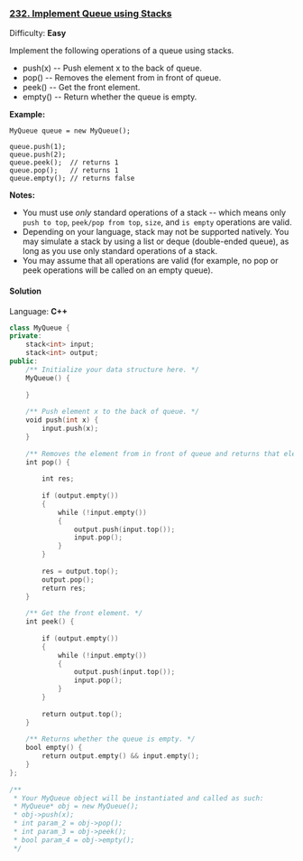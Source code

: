 ### [232\. Implement Queue using Stacks](https://leetcode.com/problems/implement-queue-using-stacks/)

Difficulty: **Easy**


Implement the following operations of a queue using stacks.

*   push(x) -- Push element x to the back of queue.
*   pop() -- Removes the element from in front of queue.
*   peek() -- Get the front element.
*   empty() -- Return whether the queue is empty.

**Example:**

```
MyQueue queue = new MyQueue();

queue.push(1);
queue.push(2);
queue.peek();  // returns 1
queue.pop();   // returns 1
queue.empty(); // returns false
```

**Notes:**

*   You must use _only_ standard operations of a stack -- which means only `push to top`, `peek/pop from top`, `size`, and `is empty` operations are valid.
*   Depending on your language, stack may not be supported natively. You may simulate a stack by using a list or deque (double-ended queue), as long as you use only standard operations of a stack.
*   You may assume that all operations are valid (for example, no pop or peek operations will be called on an empty queue).


#### Solution

Language: **C++**

```c++
class MyQueue {
private:
    stack<int> input;
    stack<int> output;
public:
    /** Initialize your data structure here. */
    MyQueue() {
        
    }
    
    /** Push element x to the back of queue. */
    void push(int x) {
        input.push(x);
    }
    
    /** Removes the element from in front of queue and returns that element. */
    int pop() {
        
        int res;
        
        if (output.empty())
        {
            while (!input.empty())
            {
                output.push(input.top());
                input.pop();
            }
        }
​
        res = output.top();
        output.pop();
        return res;
    }
    
    /** Get the front element. */
    int peek() {
        
        if (output.empty())
        {
            while (!input.empty())
            {
                output.push(input.top());
                input.pop();
            }
        }
        
        return output.top();
    }
    
    /** Returns whether the queue is empty. */
    bool empty() {
        return output.empty() && input.empty();
    }
};
​
/**
 * Your MyQueue object will be instantiated and called as such:
 * MyQueue* obj = new MyQueue();
 * obj->push(x);
 * int param_2 = obj->pop();
 * int param_3 = obj->peek();
 * bool param_4 = obj->empty();
 */
```
